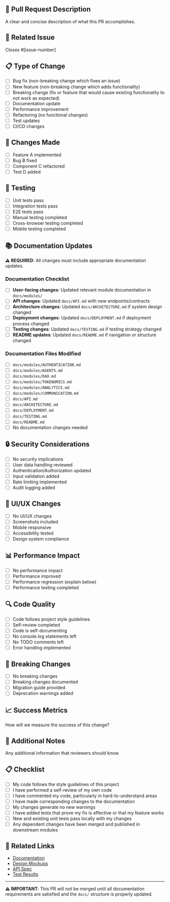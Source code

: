 ## 🚀 **Pull Request Description**
A clear and concise description of what this PR accomplishes.

## 🎯 **Related Issue**
Closes #[issue-number]

## 📋 **Type of Change**
- [ ] Bug fix (non-breaking change which fixes an issue)
- [ ] New feature (non-breaking change which adds functionality)
- [ ] Breaking change (fix or feature that would cause existing functionality to not work as expected)
- [ ] Documentation update
- [ ] Performance improvement
- [ ] Refactoring (no functional changes)
- [ ] Test updates
- [ ] CI/CD changes

## 🔄 **Changes Made**
- [ ] Feature A implemented
- [ ] Bug B fixed
- [ ] Component C refactored
- [ ] Test D added

## 🧪 **Testing**
- [ ] Unit tests pass
- [ ] Integration tests pass
- [ ] E2E tests pass
- [ ] Manual testing completed
- [ ] Cross-browser testing completed
- [ ] Mobile testing completed

## 📚 **Documentation Updates**
**⚠️ REQUIRED**: All changes must include appropriate documentation updates.

### **Documentation Checklist**
- [ ] **User-facing changes**: Updated relevant module documentation in `docs/modules/`
- [ ] **API changes**: Updated `docs/API.md` with new endpoints/contracts
- [ ] **Architecture changes**: Updated `docs/ARCHITECTURE.md` if system design changed
- [ ] **Deployment changes**: Updated `docs/DEPLOYMENT.md` if deployment process changed
- [ ] **Testing changes**: Updated `docs/TESTING.md` if testing strategy changed
- [ ] **README updates**: Updated `docs/README.md` if navigation or structure changed

### **Documentation Files Modified**
- [ ] `docs/modules/AUTHENTICATION.md`
- [ ] `docs/modules/AGENTS.md`
- [ ] `docs/modules/DAO.md`
- [ ] `docs/modules/TOKENOMICS.md`
- [ ] `docs/modules/ANALYTICS.md`
- [ ] `docs/modules/COMMUNICATION.md`
- [ ] `docs/API.md`
- [ ] `docs/ARCHITECTURE.md`
- [ ] `docs/DEPLOYMENT.md`
- [ ] `docs/TESTING.md`
- [ ] `docs/README.md`
- [ ] No documentation changes needed

## 🔒 **Security Considerations**
- [ ] No security implications
- [ ] User data handling reviewed
- [ ] Authentication/Authorization updated
- [ ] Input validation added
- [ ] Rate limiting implemented
- [ ] Audit logging added

## 🎨 **UI/UX Changes**
- [ ] No UI/UX changes
- [ ] Screenshots included
- [ ] Mobile responsive
- [ ] Accessibility tested
- [ ] Design system compliance

## 📊 **Performance Impact**
- [ ] No performance impact
- [ ] Performance improved
- [ ] Performance regression (explain below)
- [ ] Performance testing completed

## 🔍 **Code Quality**
- [ ] Code follows project style guidelines
- [ ] Self-review completed
- [ ] Code is self-documenting
- [ ] No console.log statements left
- [ ] No TODO comments left
- [ ] Error handling implemented

## 🚨 **Breaking Changes**
- [ ] No breaking changes
- [ ] Breaking changes documented
- [ ] Migration guide provided
- [ ] Deprecation warnings added

## 📈 **Success Metrics**
How will we measure the success of this change?

## 🎯 **Additional Notes**
Any additional information that reviewers should know.

## 📋 **Checklist**
- [ ] My code follows the style guidelines of this project
- [ ] I have performed a self-review of my own code
- [ ] I have commented my code, particularly in hard-to-understand areas
- [ ] I have made corresponding changes to the documentation
- [ ] My changes generate no new warnings
- [ ] I have added tests that prove my fix is effective or that my feature works
- [ ] New and existing unit tests pass locally with my changes
- [ ] Any dependent changes have been merged and published in downstream modules

## 🔗 **Related Links**
- [Documentation](link-to-docs)
- [Design Mockups](link-to-designs)
- [API Spec](link-to-api-spec)
- [Test Results](link-to-test-results)

---

**⚠️ IMPORTANT**: This PR will not be merged until all documentation requirements are satisfied and the `docs/` structure is properly updated. 